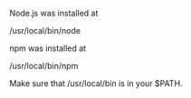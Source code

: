 Node.js was installed at

   /usr/local/bin/node

npm was installed at

   /usr/local/bin/npm

Make sure that /usr/local/bin is in your $PATH.
